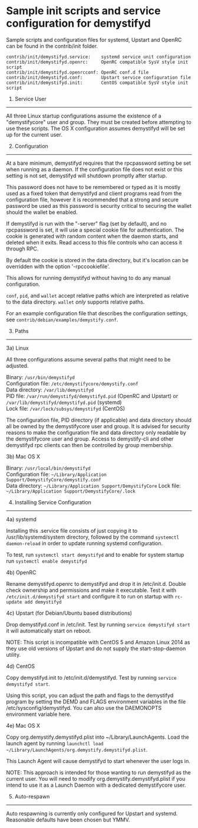 Sample init scripts and service configuration for demystifyd
==========================================================

Sample scripts and configuration files for systemd, Upstart and OpenRC
can be found in the contrib/init folder.

    contrib/init/demystifyd.service:    systemd service unit configuration
    contrib/init/demystifyd.openrc:     OpenRC compatible SysV style init script
    contrib/init/demystifyd.openrcconf: OpenRC conf.d file
    contrib/init/demystifyd.conf:       Upstart service configuration file
    contrib/init/demystifyd.init:       CentOS compatible SysV style init script

1. Service User
---------------------------------

All three Linux startup configurations assume the existence of a "demystifycore" user
and group.  They must be created before attempting to use these scripts.
The OS X configuration assumes demystifyd will be set up for the current user.

2. Configuration
---------------------------------

At a bare minimum, demystifyd requires that the rpcpassword setting be set
when running as a daemon.  If the configuration file does not exist or this
setting is not set, demystifyd will shutdown promptly after startup.

This password does not have to be remembered or typed as it is mostly used
as a fixed token that demystifyd and client programs read from the configuration
file, however it is recommended that a strong and secure password be used
as this password is security critical to securing the wallet should the
wallet be enabled.

If demystifyd is run with the "-server" flag (set by default), and no rpcpassword is set,
it will use a special cookie file for authentication. The cookie is generated with random
content when the daemon starts, and deleted when it exits. Read access to this file
controls who can access it through RPC.

By default the cookie is stored in the data directory, but it's location can be overridden
with the option '-rpccookiefile'.

This allows for running demystifyd without having to do any manual configuration.

`conf`, `pid`, and `wallet` accept relative paths which are interpreted as
relative to the data directory. `wallet` *only* supports relative paths.

For an example configuration file that describes the configuration settings,
see `contrib/debian/examples/demystify.conf`.

3. Paths
---------------------------------

3a) Linux

All three configurations assume several paths that might need to be adjusted.

Binary:              `/usr/bin/demystifyd`  
Configuration file:  `/etc/demystifycore/demystify.conf`  
Data directory:      `/var/lib/demystifyd`  
PID file:            `/var/run/demystifyd/demystifyd.pid` (OpenRC and Upstart) or `/var/lib/demystifyd/demystifyd.pid` (systemd)  
Lock file:           `/var/lock/subsys/demystifyd` (CentOS)  

The configuration file, PID directory (if applicable) and data directory
should all be owned by the demystifycore user and group.  It is advised for security
reasons to make the configuration file and data directory only readable by the
demystifycore user and group.  Access to demystify-cli and other demystifyd rpc clients
can then be controlled by group membership.

3b) Mac OS X

Binary:              `/usr/local/bin/demystifyd`  
Configuration file:  `~/Library/Application Support/DemystifyCore/demystify.conf`  
Data directory:      `~/Library/Application Support/DemystifyCore`
Lock file:           `~/Library/Application Support/DemystifyCore/.lock`

4. Installing Service Configuration
-----------------------------------

4a) systemd

Installing this .service file consists of just copying it to
/usr/lib/systemd/system directory, followed by the command
`systemctl daemon-reload` in order to update running systemd configuration.

To test, run `systemctl start demystifyd` and to enable for system startup run
`systemctl enable demystifyd`

4b) OpenRC

Rename demystifyd.openrc to demystifyd and drop it in /etc/init.d.  Double
check ownership and permissions and make it executable.  Test it with
`/etc/init.d/demystifyd start` and configure it to run on startup with
`rc-update add demystifyd`

4c) Upstart (for Debian/Ubuntu based distributions)

Drop demystifyd.conf in /etc/init.  Test by running `service demystifyd start`
it will automatically start on reboot.

NOTE: This script is incompatible with CentOS 5 and Amazon Linux 2014 as they
use old versions of Upstart and do not supply the start-stop-daemon utility.

4d) CentOS

Copy demystifyd.init to /etc/init.d/demystifyd. Test by running `service demystifyd start`.

Using this script, you can adjust the path and flags to the demystifyd program by
setting the DEMD and FLAGS environment variables in the file
/etc/sysconfig/demystifyd. You can also use the DAEMONOPTS environment variable here.

4e) Mac OS X

Copy org.demystify.demystifyd.plist into ~/Library/LaunchAgents. Load the launch agent by
running `launchctl load ~/Library/LaunchAgents/org.demystify.demystifyd.plist`.

This Launch Agent will cause demystifyd to start whenever the user logs in.

NOTE: This approach is intended for those wanting to run demystifyd as the current user.
You will need to modify org.demystify.demystifyd.plist if you intend to use it as a
Launch Daemon with a dedicated demystifycore user.

5. Auto-respawn
-----------------------------------

Auto respawning is currently only configured for Upstart and systemd.
Reasonable defaults have been chosen but YMMV.
